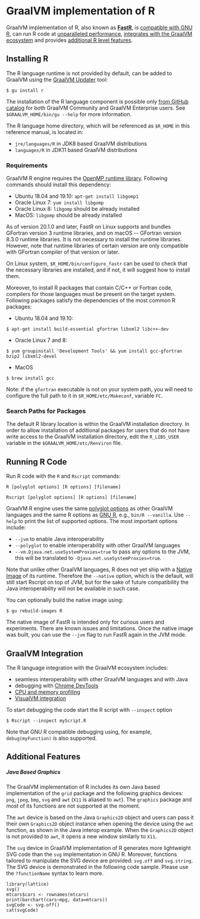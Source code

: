 # GraalVM implementation of R

GraalVM implementation of R, also known as **[FastR](https://github.com/oracle/fastr)**,
is [compatible with GNU R](Compatibility.md),
can run R code at [unparalleled performance](Performance.md),
[integrates with the GraalVM ecosystem](#graalvm-integration) and provides [additional R level features](#graalvm-r-engine-additional-features).

## Installing R

The R language runtime is not provided by default, can be added to GraalVM using the [GraalVM Updater](https://www.graalvm.org/docs/reference-manual/gu/#manual-installation) tool:
```
$ gu install r
```
The installation of the R language component is possible only
[from GitHub catalog](https://www.graalvm.org/docs/reference-manual/gu/#manual-installation)
for both GraalVM Community and GraalVM Enterprise users. See `$GRAALVM_HOME/bin/gu --help` for more information.

The R language home directory, which will be referenced as `$R_HOME` in this reference manual, is located in:
* `jre/languages/R` in JDK8 based GraalVM distributions
* `languages/R` in JDK11 based GraalVM distributions

### Requirements
GraalVM R engine requires the [OpenMP runtime library](https://www.openmprtl.org/).
Following commands should install this dependency:

* Ubuntu 18.04 and 19.10: `apt-get install libgomp1`
* Oracle Linux 7: `yum install libgomp`
* Oracle Linux 8: `libgomp` should be already installed
* MacOS: `libgomp` should be already installed

As of version 20.1.0 and later, FastR on Linux supports and bundles GFortran version 3
runtime libraries, and on macOS -- GFortran version 8.3.0
runtime libraries. It is not necessary to install the runtime libraries. However,
note that runtime libraries of certain version are only compatible with GFortran
compiler of that version or later.

On Linux system, `$R_HOME/bin/configure_fastr` can be used to check that the
necessary libraries are installed, and if not, it will suggest how to install them.

Moreover, to install R packages that contain C/C++ or Fortran code, compilers
for those languages must be present on the target system. Following packages
satisfy the dependencies of the most common R packages:

* Ubuntu 18.04 and 19.10:
```
$ apt-get install build-essential gfortran libxml2 libc++-dev
```
* Oracle Linux 7 and 8:
```
$ yum groupinstall 'Development Tools' && yum install gcc-gfortran bzip2 libxml2-devel
```
* MacOS
```
$ brew install gcc
```

Note: if the `gfortran` executable is not on your system path, you will need to configure
the full path to it in `$R_HOME/etc/Makeconf`, variable `FC`.

### Search Paths for Packages
The default R library location is within the GraalVM installation directory.
In order to allow installation of additional packages for users that
do not have write access to the GraalVM installation directory,
edit the `R_LIBS_USER` variable in the `$GRAALVM_HOME/etc/Renviron` file.

## Running R Code

Run R code with the `R` and `Rscript` commands:
```
R [polyglot options] [R options] [filename]
```
```
Rscript [polyglot options] [R options] [filename]
```

GraalVM R engine uses the same [polyglot options](https://www.graalvm.org/docs/reference-manual/polyglot-programming/#polyglot-options) as other GraalVM languages and the same R options as [GNU R](https://cran.r-project.org/doc/manuals/r-release/R-intro.html#Invoking-R-from-the-command-line), e.g., `bin/R --vanilla`.
Use `--help` to print the list of supported options. The most important options include:
  - `--jvm` to enable Java interoperability
  - `--polyglot` to enable interoperability with other GraalVM languages
  - `--vm.Djava.net.useSystemProxies=true` to pass any options to the JVM, this will be translated to `-Djava.net.useSystemProxies=true`.

Note that unlike other GraalVM languages, R does not yet ship with a
[Native Image](https://www.graalvm.org/docs/reference-manual/graalvm-native-image/) of its runtime.
Therefore the `--native` option, which is the default, will still start Rscript on top of JVM,
but for the sake of future compatibility the Java interoperability will not be available in such case.

You can optionally build the native image using:
```
$ gu rebuild-images R
```
The native image of FastR is intended only for curious users and experiments.
There are known issues and limitations. Once the native image was built, you can use
the `--jvm` flag to run FastR again in the JVM mode.

## GraalVM Integration

The R language integration with the GraalVM ecosystem includes:
   - seamless interoperability with other GraalVM languages and with Java
   - debugging with [Chrome DevTools](https://www.graalvm.org/docs/tools/chrome-debugger/)
   - [CPU and memory profiling](https://www.graalvm.org/docs/tools/profiling/)
   - [VisualVM integration](https://www.graalvm.org/docs/tools/visualvm/)

To start debugging the code start the R script with `--inspect` option
```shell
$ Rscript --inspect myScript.R
```
Note that GNU R compatible debugging using, for example, `debug(myFunction)` is also supported.

## Additional Features

##### Java Based Graphics
The GraalVM implementation of R includes its own Java based implementation of the `grid` package and the following graphics devices: `png`, `jpeg`, `bmp`, `svg` and `awt` (`X11` is aliased to `awt`). The `graphics` package and most of its functions are not supported at the moment.

The `awt` device is based on the Java `Graphics2D` object and users can pass it their own `Graphics2D` object instance when opening the device using the `awt` function, as shown in the Java interop example.
When the `Graphics2D` object is not provided to `awt`, it opens a new window similarly to `X11`.

The `svg` device in GraalVM implementation of R generates more lightweight SVG code than the `svg` implementation in GNU R.
Moreover, functions tailored to manipulate the SVG device are provided: `svg.off` and `svg.string`.
The SVG device is demonstrated in the following code sample. Please use the `?functionName` syntax to learn more.

```
library(lattice)
svg()
mtcars$cars <- rownames(mtcars)
print(barchart(cars~mpg, data=mtcars))
svgCode <- svg.off()
cat(svgCode)
```
